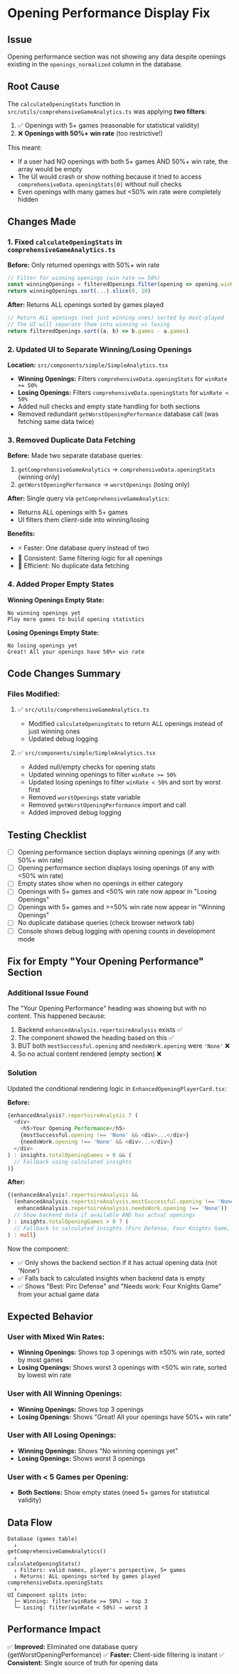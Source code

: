 # Opening Performance Display Fix

## Issue
Opening performance section was not showing any data despite openings existing in the `openings_normalized` column in the database.

## Root Cause
The `calculateOpeningStats` function in `src/utils/comprehensiveGameAnalytics.ts` was applying **two filters**:
1. ✅ Openings with 5+ games (reasonable for statistical validity)
2. ❌ **Openings with 50%+ win rate** (too restrictive!)

This meant:
- If a user had NO openings with both 5+ games AND 50%+ win rate, the array would be empty
- The UI would crash or show nothing because it tried to access `comprehensiveData.openingStats[0]` without null checks
- Even openings with many games but <50% win rate were completely hidden

## Changes Made

### 1. Fixed `calculateOpeningStats` in `comprehensiveGameAnalytics.ts`
**Before:** Only returned openings with 50%+ win rate
```typescript
// Filter for winning openings (win rate >= 50%)
const winningOpenings = filteredOpenings.filter(opening => opening.winRate >= 50)
return winningOpenings.sort(...).slice(0, 10)
```

**After:** Returns ALL openings sorted by games played
```typescript
// Return ALL openings (not just winning ones) sorted by most-played
// The UI will separate them into winning vs losing
return filteredOpenings.sort((a, b) => b.games - a.games)
```

### 2. Updated UI to Separate Winning/Losing Openings
**Location:** `src/components/simple/SimpleAnalytics.tsx`

- **Winning Openings:** Filters `comprehensiveData.openingStats` for `winRate >= 50%`
- **Losing Openings:** Filters `comprehensiveData.openingStats` for `winRate < 50%`
- Added null checks and empty state handling for both sections
- Removed redundant `getWorstOpeningPerformance` database call (was fetching same data twice)

### 3. Removed Duplicate Data Fetching
**Before:** Made two separate database queries:
1. `getComprehensiveGameAnalytics` → `comprehensiveData.openingStats` (winning only)
2. `getWorstOpeningPerformance` → `worstOpenings` (losing only)

**After:** Single query via `getComprehensiveGameAnalytics`:
- Returns ALL openings with 5+ games
- UI filters them client-side into winning/losing

**Benefits:**
- ⚡ Faster: One database query instead of two
- 🎯 Consistent: Same filtering logic for all openings
- 💾 Efficient: No duplicate data fetching

### 4. Added Proper Empty States
**Winning Openings Empty State:**
```
No winning openings yet
Play more games to build opening statistics
```

**Losing Openings Empty State:**
```
No losing openings yet
Great! All your openings have 50%+ win rate
```

## Code Changes Summary

### Files Modified:
1. ✅ `src/utils/comprehensiveGameAnalytics.ts`
   - Modified `calculateOpeningStats` to return ALL openings instead of just winning ones
   - Updated debug logging

2. ✅ `src/components/simple/SimpleAnalytics.tsx`
   - Added null/empty checks for opening stats
   - Updated winning openings to filter `winRate >= 50%`
   - Updated losing openings to filter `winRate < 50%` and sort by worst first
   - Removed `worstOpenings` state variable
   - Removed `getWorstOpeningPerformance` import and call
   - Added improved debug logging

## Testing Checklist

- [ ] Opening performance section displays winning openings (if any with 50%+ win rate)
- [ ] Opening performance section displays losing openings (if any with <50% win rate)
- [ ] Empty states show when no openings in either category
- [ ] Openings with 5+ games and <50% win rate now appear in "Losing Openings"
- [ ] Openings with 5+ games and >=50% win rate now appear in "Winning Openings"
- [ ] No duplicate database queries (check browser network tab)
- [ ] Console shows debug logging with opening counts in development mode

## Fix for Empty "Your Opening Performance" Section

### Additional Issue Found
The "Your Opening Performance" heading was showing but with no content. This happened because:

1. Backend `enhancedAnalysis.repertoireAnalysis` exists ✅
2. The component showed the heading based on this ✅
3. BUT both `mostSuccessful.opening` and `needsWork.opening` were `'None'` ❌
4. So no actual content rendered (empty section) ❌

### Solution
Updated the conditional rendering logic in `EnhancedOpeningPlayerCard.tsx`:

**Before:**
```typescript
{enhancedAnalysis?.repertoireAnalysis ? (
  <div>
    <h5>Your Opening Performance</h5>
    {mostSuccessful.opening !== 'None' && <div>...</div>}
    {needsWork.opening !== 'None' && <div>...</div>}
  </div>
) : insights.totalOpeningGames > 0 && (
  // Fallback using calculated insights
)}
```

**After:**
```typescript
{(enhancedAnalysis?.repertoireAnalysis && 
  (enhancedAnalysis.repertoireAnalysis.mostSuccessful.opening !== 'None' || 
   enhancedAnalysis.repertoireAnalysis.needsWork.opening !== 'None')) ? (
  // Show backend data if available AND has actual openings
) : insights.totalOpeningGames > 0 ? (
  // Fallback to calculated insights (Pirc Defense, Four Knights Game, etc.)
) : null}
```

Now the component:
- ✅ Only shows the backend section if it has actual opening data (not 'None')
- ✅ Falls back to calculated insights when backend data is empty
- ✅ Shows "Best: Pirc Defense" and "Needs work: Four Knights Game" from your actual game data

## Expected Behavior

### User with Mixed Win Rates:
- **Winning Openings:** Shows top 3 openings with ≥50% win rate, sorted by most games
- **Losing Openings:** Shows worst 3 openings with <50% win rate, sorted by lowest win rate

### User with All Winning Openings:
- **Winning Openings:** Shows top 3 openings
- **Losing Openings:** Shows "Great! All your openings have 50%+ win rate"

### User with All Losing Openings:
- **Winning Openings:** Shows "No winning openings yet"
- **Losing Openings:** Shows worst 3 openings

### User with < 5 Games per Opening:
- **Both Sections:** Show empty states (need 5+ games for statistical validity)

## Data Flow

```
Database (games table)
  ↓
getComprehensiveGameAnalytics()
  ↓
calculateOpeningStats()
  ↓ Filters: valid names, player's perspective, 5+ games
  ↓ Returns: ALL openings sorted by games played
comprehensiveData.openingStats
  ↓
UI Component splits into:
  ├─ Winning: filter(winRate >= 50%) → top 3
  └─ Losing: filter(winRate < 50%) → worst 3
```

## Performance Impact
✅ **Improved:** Eliminated one database query (getWorstOpeningPerformance)
✅ **Faster:** Client-side filtering is instant
✅ **Consistent:** Single source of truth for opening data

